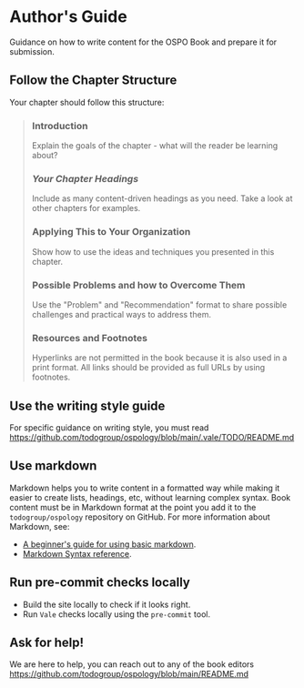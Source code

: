 # Author's Guide

Guidance on how to write content for the OSPO Book and prepare it for submission.

## Follow the Chapter Structure
Your chapter should follow this structure:

> ### Introduction
> Explain the goals of the chapter - what will the reader be learning about?
>
> ### *Your Chapter Headings*
> Include as many content-driven headings as you need. Take a look at other chapters for examples.
> 
> ### Applying This to Your Organization
> Show how to use the ideas and techniques you presented in this chapter.
> 
> ### Possible Problems and how to Overcome Them
> Use the "Problem" and "Recommendation" format to share possible challenges and practical ways to address them. 
> 
> ### Resources and Footnotes
> Hyperlinks are not permitted in the book because it is also used in a print format. All links should be provided as full URLs by using footnotes.

## Use the writing style guide
For specific guidance on writing style, you must read https://github.com/todogroup/ospology/blob/main/.vale/TODO/README.md 

## Use markdown

Markdown helps you to write content in a formatted way while making it easier to create lists, headings, etc, without learning complex syntax.  Book content must be in Markdown format at the point you add it to the `todogroup/ospology` repository on GitHub. For more information about Markdown, see:
* [A beginner's guide for using basic markdown](https://daringfireball.net/projects/markdown/basics).
* [Markdown Syntax reference](https://daringfireball.net/projects/markdown/syntax).

## Run pre-commit checks locally

* Build the site locally to check if it looks right. 
* Run `Vale` checks locally using the `pre-commit` tool.

## Ask for help!
We are here to help, you can reach out to any of the book editors https://github.com/todogroup/ospology/blob/main/README.md
